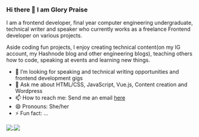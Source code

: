 ### Hi there 👋 I am Glory Praise


I am a frontend developer, final year computer engineering undergraduate, technical writer and speaker who currently works as a freelance Frontend developer on various projects.

Aside coding fun projects, I enjoy creating technical content(on my IG account, my Hashnode blog and other engineering blogs), teaching others how to code, speaking at events and learning new things.


- 🤔 I’m looking for speaking and technical writing opportunities and frontend development gigs
- 💬 Ask me about HTML/CSS, JavaScript, Vue.js, Content creation and Wordpress
- 📫 How to reach me: Send me an email [here](mailto:emmaglorypraise@gmail.com)  
- 😄 Pronouns: She/her
- ⚡ Fun fact: ...

<a href="https://github.com/anuraghazra/github-readme-stats">
  <img align="center" src="https://github-readme-stats.vercel.app/api?username=emmaglorypraise&show_icons=true&theme=radical" />
</a>
<a href="https://github.com/anuraghazra/github-readme-stats">
  <img align="center" src="https://github-readme-stats.vercel.app/api/top-langs/?username=emmaglorypraise&langs_count=8&layout=compact" />
</a>



